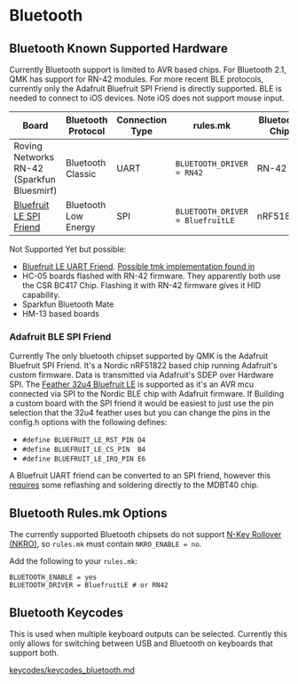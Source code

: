 # Bluetooth

## Bluetooth Known Supported Hardware

Currently Bluetooth support is limited to AVR based chips. For Bluetooth 2.1, QMK has support for RN-42 modules. For more recent BLE protocols, currently only the Adafruit Bluefruit SPI Friend is directly supported. BLE is needed to connect to iOS devices. Note iOS does not support mouse input.

|Board                                                           |Bluetooth Protocol  |Connection Type|rules.mk                        |Bluetooth Chip|
|----------------------------------------------------------------|--------------------|---------------|--------------------------------|--------------|
|Roving Networks RN-42 (Sparkfun Bluesmirf)                      |Bluetooth Classic   |UART           |`BLUETOOTH_DRIVER = RN42`       |RN-42         |
|[Bluefruit LE SPI Friend](https://www.adafruit.com/product/2633)|Bluetooth Low Energy|SPI            |`BLUETOOTH_DRIVER = BluefruitLE`|nRF51822      |

Not Supported Yet but possible:
* [Bluefruit LE UART Friend](https://www.adafruit.com/product/2479). [Possible tmk implementation found in](https://github.com/tmk/tmk_keyboard/issues/514)
* HC-05 boards flashed with RN-42 firmware. They apparently both use the CSR BC417 Chip. Flashing it with RN-42 firmware gives it HID capability.
* Sparkfun Bluetooth Mate
* HM-13 based boards

### Adafruit BLE SPI Friend
Currently The only bluetooth chipset supported by QMK is the Adafruit Bluefruit SPI Friend. It's a Nordic nRF51822 based chip running Adafruit's custom firmware. Data is transmitted via Adafruit's SDEP over Hardware SPI. The [Feather 32u4 Bluefruit LE](https://www.adafruit.com/product/2829) is supported as it's an AVR mcu connected via SPI to the Nordic BLE chip with Adafruit firmware. If Building a custom board with the SPI friend it would be easiest to just use the pin selection that the 32u4 feather uses but you can change the pins in the config.h options with the following defines:
* `#define BLUEFRUIT_LE_RST_PIN D4`
* `#define BLUEFRUIT_LE_CS_PIN  B4`
* `#define BLUEFRUIT_LE_IRQ_PIN E6`

A Bluefruit UART friend can be converted to an SPI friend, however this [requires](https://github.com/qmk/qmk_firmware/issues/2274) some reflashing and soldering directly to the MDBT40 chip.

<!-- FIXME: Document bluetooth support more completely. -->
## Bluetooth Rules.mk Options

The currently supported Bluetooth chipsets do not support [N-Key Rollover (NKRO)](reference_glossary.md#n-key-rollover-nkro), so `rules.mk` must contain `NKRO_ENABLE = no`.

Add the following to your `rules.mk`:

```make
BLUETOOTH_ENABLE = yes
BLUETOOTH_DRIVER = BluefruitLE # or RN42
```

## Bluetooth Keycodes

This is used when multiple keyboard outputs can be selected. Currently this only allows for switching between USB and Bluetooth on keyboards that support both.

[keycodes/keycodes_bluetooth.md](keycodes/keycodes_bluetooth.md ':include')